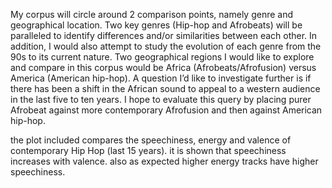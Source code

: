 My corpus will circle around 2 comparison points, namely genre and geographical location. Two key genres (Hip-hop and Afrobeats) will be paralleled to identify differences and/or similarities between each other. In addition, I would also attempt to study the evolution of each genre from the 90s to its current nature. Two geographical regions I would like to explore and compare in this corpus would be Africa (Afrobeats/Afrofusion) versus America (American hip-hop). A question I’d like to investigate further is if there has been a shift in the African sound to appeal to a western audience in the last five to ten years. I hope to evaluate this query by placing purer Afrobeat against more contemporary Afrofusion and then against American hip-hop. 


the plot included compares the speechiness, energy and valence of contemporary Hip Hop (last 15 years). it is shown that speechiness increases with valence. also as expected higher energy tracks have higher speechiness.
